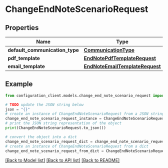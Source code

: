 # ChangeEndNoteScenarioRequest


## Properties

Name | Type | Description | Notes
------------ | ------------- | ------------- | -------------
**default_communication_type** | [**CommunicationType**](CommunicationType.md) |  | [optional] 
**pdf_template** | [**EndNotePdfTemplateRequest**](EndNotePdfTemplateRequest.md) |  | [optional] 
**email_template** | [**EndNoteEmailTemplateRequest**](EndNoteEmailTemplateRequest.md) |  | [optional] 

## Example

```python
from configuration_client.models.change_end_note_scenario_request import ChangeEndNoteScenarioRequest

# TODO update the JSON string below
json = "{}"
# create an instance of ChangeEndNoteScenarioRequest from a JSON string
change_end_note_scenario_request_instance = ChangeEndNoteScenarioRequest.from_json(json)
# print the JSON string representation of the object
print(ChangeEndNoteScenarioRequest.to_json())

# convert the object into a dict
change_end_note_scenario_request_dict = change_end_note_scenario_request_instance.to_dict()
# create an instance of ChangeEndNoteScenarioRequest from a dict
change_end_note_scenario_request_from_dict = ChangeEndNoteScenarioRequest.from_dict(change_end_note_scenario_request_dict)
```
[[Back to Model list]](../README.md#documentation-for-models) [[Back to API list]](../README.md#documentation-for-api-endpoints) [[Back to README]](../README.md)


